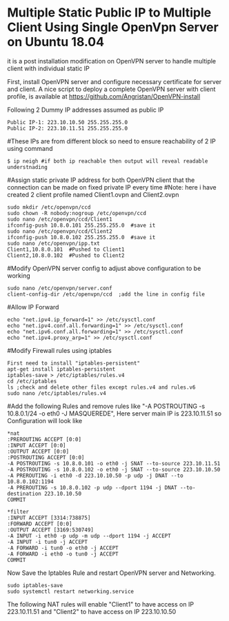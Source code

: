 # Multiple Static Public IP to Multiple Client Using Single OpenVpn Server on Ubuntu 18.04
it is a post installation modification on OpenVPN server to handle multiple client with individual static IP

First, install OpenVPN server and configure necessary certificate for server and client. A nice script to deploy a complete OpenVPN server with client profile, is available at https://github.com/Angristan/OpenVPN-install

Following 2 Dummy IP addresses assumed as public IP
```
Public IP-1: 223.10.10.50 255.255.255.0
Public IP-2: 223.10.11.51 255.255.255.0
```

#These IPs are from different block so need to ensure reachability of 2 IP using command
```
$ ip neigh #if both ip reachable then output will reveal readable understnading
```

#Assign static private IP address for both OpenVPN client that the connection can be made on fixed private IP every time
#Note: here i have created 2 client profile named Client1.ovpn and Client2.ovpn
```
sudo mkdir /etc/openvpn/ccd   
sudo chown -R nobody:nogroup /etc/openvpn/ccd
sudo nano /etc/openvpn/ccd/Client1
ifconfig-push 10.8.0.101 255.255.255.0  #save it
sudo nano /etc/openvpn/ccd/Client2
ifconfig-push 10.8.0.102 255.255.255.0  #save it
sudo nano /etc/openvpn/ipp.txt
Client1,10.8.0.101  #Pushed to Client1
Client2,10.8.0.102  #Pushed to Client2
```

#Modify OpenVPN server config to adjust above configuration to be working
```
sudo nano /etc/openvpn/server.conf
client-config-dir /etc/openvpn/ccd  ;add the line in config file
```

#Allow IP Forward
```
echo "net.ipv4.ip_forward=1" >> /etc/sysctl.conf
echo "net.ipv4.conf.all.forwarding=1" >> /etc/sysctl.conf
echo "net.ipv6.conf.all.forwarding=1" >> /etc/sysctl.conf
echo "net.ipv4.proxy_arp=1" >> /etc/sysctl.conf
```

#Modify Firewall rules using iptables
```
First need to install "iptables-persistent"
apt-get install iptables-persistent
iptables-save > /etc/iptables/rules.v4
cd /etc/iptables
ls ;check and delete other files except rules.v4 and rules.v6
sudo nano /etc/iptables/rules.v4 
```
#Add the following Rules and remove rules like "-A POSTROUTING -s 10.8.0.1/24 -o eth0 -J MASQUEREDE", Here server main IP is 223.10.11.51 so Configuration will look like
```
*nat
:PREROUTING ACCEPT [0:0]
:INPUT ACCEPT [0:0]
:OUTPUT ACCEPT [0:0]
:POSTROUTING ACCEPT [0:0]
-A POSTROUTING -s 10.8.0.101 -o eth0 -j SNAT --to-source 223.10.11.51
-A POSTROUTING -s 10.8.0.102 -o eth0 -j SNAT --to-source 223.10.10.50
-A PREROUTING -i eth0 -d 223.10.10.50 -p udp -j DNAT --to 10.8.0.102:1194
-A PREROUTING -s 10.8.0.102 -p udp --dport 1194 -j DNAT --to-destination 223.10.10.50
COMMIT

*filter
:INPUT ACCEPT [3314:738875]
:FORWARD ACCEPT [0:0]
:OUTPUT ACCEPT [3169:530749]
-A INPUT -i eth0 -p udp -m udp --dport 1194 -j ACCEPT
-A INPUT -i tun0 -j ACCEPT
-A FORWARD -i tun0 -o eth0 -j ACCEPT
-A FORWARD -i eth0 -o tun0 -j ACCEPT
COMMIT
```
Now Save the Iptables Rule and restart OpenVPN server and Networking.
```
sudo iptables-save
sudo systemctl restart networking.service
```

The following NAT rules will enable "Client1" to have access on IP 223.10.11.51 and "Client2" to have access on IP 223.10.10.50
